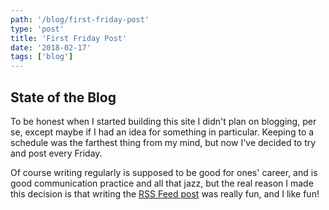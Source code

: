 ```yaml
---
path: '/blog/first-friday-post'
type: 'post'
title: 'First Friday Post'
date: '2018-02-17'
tags: ['blog']
---
```


## State of the Blog

To be honest when I started building this site I didn't plan on blogging, per se, except maybe if I had an idea for something in particular. Keeping to a schedule was the farthest thing from my mind, but now I've decided to try and post every Friday. 


Of course writing regularly is supposed to be good for ones' career, and is good communication practice and all that jazz, but the real reason I made this decision is that writing the [RSS Feed post](/rss-feed-shenanigans) was really fun, and I like fun!
